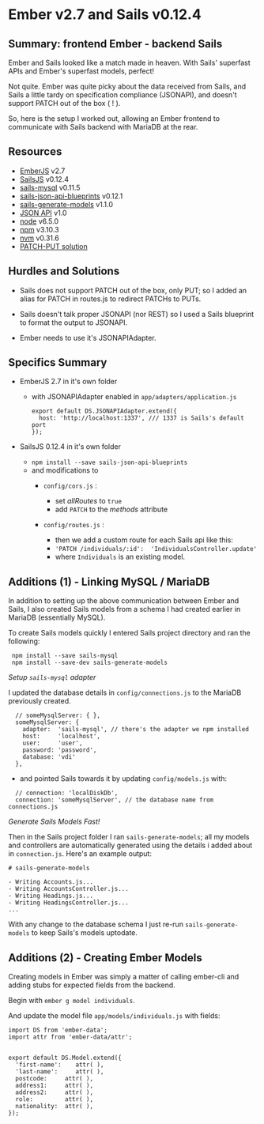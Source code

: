 Ember v2.7 and Sails v0.12.4
=

Summary: frontend Ember - backend Sails
--
Ember and Sails looked like a match made in heaven. With Sails' superfast APIs and Ember's superfast models, perfect!  

Not quite.  Ember was quite picky about the data received from Sails, and Sails a little tardy on specification compliance (JSONAPI), and doesn't support PATCH out of the box ( ! ).

So, here is the setup I worked out, allowing an Ember frontend to communicate with Sails backend with MariaDB at the rear.

Resources
--

* [EmberJS](http://emberjs.com/) v2.7
* [SailsJS](http://sailsjs.org/) v0.12.4
* [sails-mysql](https://www.npmjs.com/package/sails-mysql) v0.11.5
* [sails-json-api-blueprints](https://www.npmjs.com/package/sails-json-api-blueprints) v0.12.1
* [sails-generate-models](https://www.npmjs.com/package/sails-generate-models) v1.1.0
* [JSON API](http://jsonapi.org/) v1.0
* [node](https://nodejs.org/en/) v6.5.0
* [npm](https://www.npmjs.com/) v3.10.3
* [nvm](https://github.com/creationix/nvm) v0.31.6
* [PATCH-PUT solution](https://github.com/balderdashy/sails/pull/2006#issuecomment-95293136)


Hurdles and Solutions
--

* Sails does not support PATCH out of the box, only PUT; so I added an alias for PATCH in routes.js to redirect PATCHs to PUTs.

* Sails doesn't talk proper JSONAPI (nor REST) so I used a Sails blueprint to format the output to JSONAPI.

* Ember needs to use it's JSONAPIAdapter.

Specifics Summary
--

* EmberJS 2.7 in it's own folder
	* with JSONAPIAdapter enabled in `app/adapters/application.js`

		```
		export default DS.JSONAPIAdapter.extend({
		  host: 'http://localhost:1337', /// 1337 is Sails's default port
		});
		```

* SailsJS 0.12.4 in it's own folder
	* `npm install --save sails-json-api-blueprints`
	* and modifications to 
		* `config/cors.js` :
			* set _allRoutes_ to `true`
			* add `PATCH` to the _methods_ attribute

		* `config/routes.js` :
			* then we add a custom route for each Sails api like this:
			* `'PATCH /individuals/:id':  'IndividualsController.update'`
			* where `Individuals` is an existing model.




Additions (1) - Linking MySQL / MariaDB
--
In addition to setting up the above communication between Ember and Sails, I also created Sails models from a schema I had created earlier in MariaDB (essentially MySQL).

To create Sails models quickly I entered Sails project directory and ran the following:

```
 npm install --save sails-mysql
 npm install --save-dev sails-generate-models
```

_Setup `sails-mysql` adapter_

I updated the database details in `config/connections.js` to the MariaDB previously created.

```
  // someMysqlServer: { },
  someMysqlServer: {
    adapter:  'sails-mysql', // there's the adapter we npm installed
    host:     'localhost',
    user:     'user',
    password: 'password',
    database: 'vdi'
  },
```

* and pointed Sails towards it by updating  `config/models.js` with:

```
  // connection: 'localDiskDb',
  connection: 'someMysqlServer', // the database name from connections.js
```

_Generate Sails Models Fast!_

Then in the Sails project folder I ran `sails-generate-models`; all my models and controllers are automatically generated using the details i added about in `connection.js`.  Here's an example output:

```
# sails-generate-models

- Writing Accounts.js...
- Writing AccountsController.js...
- Writing Headings.js...
- Writing HeadingsController.js...
...
```

With any change to the database schema I just re-run `sails-generate-models` to keep Sails's models uptodate.


Additions (2) - Creating Ember Models
--
Creating models in Ember was simply a matter of calling ember-cli and adding stubs for expected fields from the backend.

Begin with `ember g model individuals`.

And update the model file `app/models/individuals.js` with fields:

```
import DS from 'ember-data';
import attr from 'ember-data/attr';


export default DS.Model.extend({
  'first-name':    attr( ),
  'last-name':     attr( ),
  postcode:     attr( ),
  address1:     attr( ),
  address2:     attr( ),
  role:         attr( ),
  nationality:  attr( ),
});
```


